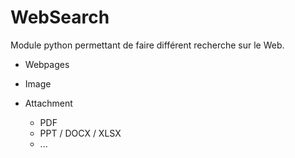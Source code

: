 # WebSearch

Module python permettant de faire différent recherche sur le Web.

- Webpages

- Image

- Attachment
   - PDF
   - PPT / DOCX / XLSX
   - ... 
